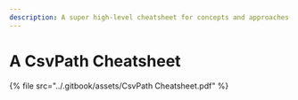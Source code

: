 ```yaml
---
description: A super high-level cheatsheet for concepts and approaches
---
```


# A CsvPath Cheatsheet



{% file src="../.gitbook/assets/CsvPath Cheatsheet.pdf" %}
